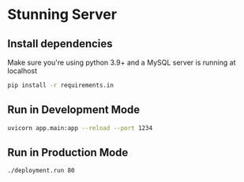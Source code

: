 # Stunning Server

## Install dependencies

Make sure you're using python 3.9+ and a MySQL server is running at localhost

```bash
pip install -r requirements.in
```

## Run in Development Mode

```bash
uvicorn app.main:app --reload --port 1234
```

## Run in Production Mode

```bash
./deployment.run 80
```
